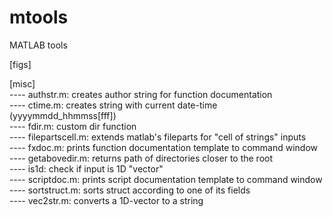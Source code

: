 # mtools
MATLAB tools

[figs] <br />

[misc] <br />
---- authstr.m: creates author string for function documentation <br />
---- ctime.m: creates string with current date-time (yyyymmdd_hhmmss[fff]) <br />
---- fdir.m: custom dir function <br />
---- filepartscell.m: extends matlab's fileparts for "cell of strings" inputs <br />
---- fxdoc.m: prints function documentation template to command window <br />
---- getabovedir.m: returns path of directories closer to the root <br />
---- is1d: check if input is 1D "vector" <br />
---- scriptdoc.m: prints script documentation template to command window <br />
---- sortstruct.m: sorts struct according to one of its fields <br />
---- vec2str.m: converts a 1D-vector to a string <br />

